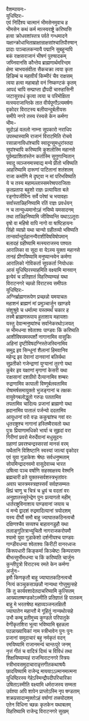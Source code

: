 वैशम्पायनः-  
युधिष्ठिरः-  
एवं निर्दिश्य चात्मानं भीमसेनमुवाच ह  
भीमसेन कथं कर्म मात्स्यराष्ट्रे करिष्यसि  
हत्वा क्रोधवशांस्तत्र पर्वते गन्धमादने  
यक्षान्क्रोधाभिताम्राक्षान्राक्षसांश्चातिपौरुषान्  
प्रादाः पाञ्चालकन्यायै पद्मानि सुबहून्यपि  
बकं राक्षसराजानं भीषणं पुरुषादकम्  
जघ्निवानसि कौन्तेय ब्राह्मणार्थमरिन्दम  
क्षेमा चाभयसंवीता सैकचक्रा त्वया कृता  
हिडिम्बं च महावीर्यं किम्मीरं चैव राक्षसम्  
त्वया हत्वा महाबाहो वनं निष्कण्टकं कृतम्  
आपदं चापि सम्प्राप्ता द्रौपदी चारुहासिनी  
जटासुरवधं कृत्वा त्वया च परिमोक्षिता  
मत्स्यराजान्तिके तात वीर्यपूर्णोऽत्यमर्षणः  
वृकोदर विराटस्य बलीयान्दुर्बलीयसः  
समीपे नगरे तस्य रंस्यसे केन कर्मणा  
भीमः-  
सूदोऽहं वललो नाम्ना सूपकारो नराधिप  
उपस्थास्यामि राजानं विराटमिति रोचये  
रसान्नानाविधांश्चापि स्वादून्सुमधुरांस्तदा  
सूपांश्चापि करिष्यामि कुशलोस्मि महानसे  
पूर्वमप्राशितांस्तेन कर्तास्मि सुगुणान्वितान्  
स्वादु व्यञ्जनमास्वाद्य मन्ये प्रीतो भविष्यति  
आहरिष्यामि दारूणां पाटितानां शतंशतम्  
राजा कर्माणि मे दृष्ट्वा न मां परिभविष्यति  
ये च तस्य महामल्लास्समरेष्वपराजिताः  
कृतप्रतापा बहुशो राज्ञः प्रत्यायिता बले  
रङ्गोपजीविनः सर्वे परेषां च भयावहाः  
सर्वास्तान्निहनिष्यामि रतिं राज्ञः प्रवर्धयन्  
न च तान्युध्यमानोऽहं नयिष्ये यमसादनम्  
तथा तान्निहनिष्यामि जीविष्यन्ति यथाऽऽतुराः  
वृषो वा महिषो वापि नागो वा षाष्टिहायनः  
सिंहो व्याघ्रो यथा चान्यो ग्रहीतव्यो भविष्यति  
तान्सर्वान्दुर्ग्रहानन्यैराशीविषविषोपमान्  
बलादहं ग्रहीष्यामि मत्स्यराजस्य पश्यतः  
आरालिका वा सूदा वा येऽस्य युक्ता महानसे  
तानहं प्रीणयिष्यामि मनुष्यान्स्वेन कर्मणा  
आरालिको गोविकर्ता सूपकर्ता नियोधकः  
आसं युधिष्ठिरस्याहमिति वक्ष्यामि मानवान्  
इत्येवं च प्रतिज्ञातं विहरिष्याम्यहं यथा  
विराटनगरे च्छन्नो विराटस्य समीपतः  
युधिष्ठिरः-  
अग्निर्ब्राह्मणरूपेण प्रच्छन्नो यमयाचतः  
महाशनं ब्राह्मणं मां प्रमुञ्चार्जुन खाण्डवे  
संशुश्रुवे च धर्मात्मा यस्तमर्थं चकार ह  
तस्मै ब्राह्मणरूपाय हुताशाय महायशाः  
यस्तु देवान्मनुष्यांश्च सर्वानेकरथोऽजयत्  
स भीमधन्वा श्वेताश्वः पाण्डवः किं करिष्यति  
आशीविषसमस्पर्शो नागानामिव वासुकिः  
अहिनां दृष्टीविषदग्निस्तेजस्विनामिव  
समुद्र इव सिन्धूनां शैलानां हिमवानिव  
महेन्द्र इव देवानां दानवानां बलिर्यथा  
सुप्रतीको गजेन्द्राणां युग्यानां तुरगो यथा  
कुबेर इव यक्षाणां मृगाणां केसरी यथा  
राक्षसानां दशग्रीवो दैत्यानामिव शम्बरः  
रुद्राणामिव कापाली विष्णुर्बलवतामिव  
रोषामर्षसमायुक्तो भुजङ्गानां च तक्षकः  
वायुवेगबलोद्धूतो गरुडः पततामिव  
तपतामिव चादित्यः प्रजानां ब्राह्मणो यथा  
ह्रदानामिव पातालं पर्जन्यो ददतामिव  
आयुधानां वरो वज्रः ककुद्मांश्च गवां वरः  
धृतराष्ट्रश्च नागानां हस्तिष्वैरावतो यथा  
पुत्रः प्रियाणामधिको भार्या च सुहृदां वरा  
गिरीणां प्रवरो मेरुर्देवानां मधुसूदनः  
ग्रहाणां प्रवरश्चन्द्रस्सरसां मानसं वरम्  
यथैतानि विशिष्टानि स्वस्यां जात्यां वृकोदर  
एवं युवा गुडाकेशः श्रेष्ठः सर्वधनुष्मताम्  
सोयमिन्द्रादनवमो वासुदेवाच्च भारत  
उषित्वा पञ्च वर्षाणि सहस्राक्षस्य वेश्मनि  
ब्रह्मचारी व्रते युक्तस्सर्वशस्त्रभृतांवरः  
अवाप चास्त्रमस्त्रज्ञस्सर्वं सर्वज्ञसम्मतः  
क्षिप्रं चाणु च चित्रं च ध्रुवं च वदतां वरः  
अनुज्ञातस्सुरेन्द्रेण पुनः प्रत्यागतो महीम्  
धार्तराष्ट्रविनाशाय पाण्डवानां जयाय च  
यं मन्ये द्वादशं रुद्रमादित्यानां त्रयोदशम्  
यस्य दीर्घौ समौ बाहू ज्याघातकठिनत्वचौ  
दक्षिणश्चैव सव्यश्च बाहावनडुहौ यथा  
तलाङ्गुलित्राभ्युचितौ नागराजकरोपमौ  
श्यामो युवा गुडाकेशो दर्शनीयश्च पाण्डवः  
गाण्डीवधन्वा श्वेताश्वः किरीटी वानरध्वजः  
किंरूपधारी किङ्कर्मा किञ्चेष्टः किम्परायणः  
बीभत्सुर्भीमधन्वा च किं करिष्यति चार्जुनः  
कुन्तीपुत्रो विराटस्य रमते केन कर्मणा  
अर्जुनः-  
इमौ किणकृतौ बाहू ज्याघातकठिनत्वचौ  
नित्यं कञ्चुकसञ्छन्नौ नान्यथा गोप्तुमुत्सहे  
किं तु कार्यवशादेतदाचरिष्यामि कुत्सितम्  
आख्यातष्षण्डकोऽस्मीति प्रतिज्ञातं हि पातकम्  
बाहू मे भरतश्रेष्ठ महाव्यञ्जनलक्षितौ  
ज्याघातेन महान्तौ मे गूहितुं नान्यथोत्सहे  
उभौ कम्बू प्रतीमुच्य कुण्डले परिपातुके  
वेणीकृतशिरा भूत्वा भविष्यामि बृहन्नला  
पठन्नाख्यायिकां नाम स्त्रीभावेन पुनः पुनः  
प्रजानां समुदाचारं बहु नर्मकृतं वदन्  
रमयिष्यामि राजानमन्यं चान्तःपुरे जनम्  
नृत्तं गीतं च वादित्रं दिव्यं च विविधं तथा  
शिक्षयिष्याम्यहं राजन्विराटनगरे स्त्रियः  
स्त्रीभावसमुदाचारान्नृत्तगीतकथाश्रयैः  
छादयिष्यामि राजेन्द्र माययाऽऽत्मानमात्मना  
युधिष्ठिरस्य गेहेऽस्मिन्द्रौपदीपरिचारिका  
उषिताऽस्मीति वक्ष्यामि धर्मराजस्य सम्मता  
उर्वश्या अपि शापेन प्राप्तोऽस्मि नृप षण्डताम्  
शक्रप्रसादान्मुक्तोऽहं वर्षाणां तत्त्रयोदशम्  
एतेन विधिना च्छन्नः कृतकेन यथाबलम्  
विहरिष्यामि राजेन्द्र विराटनगरे सुखम्  
